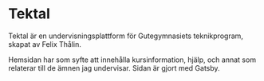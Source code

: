 # Tektal

Tektal är en undervisningsplattform för Gutegymnasiets teknikprogram, skapat av Felix Thålin.

Hemsidan har som syfte att innehålla kursinformation, hjälp, och annat som relaterar till de ämnen jag undervisar. Sidan är gjort med Gatsby.
